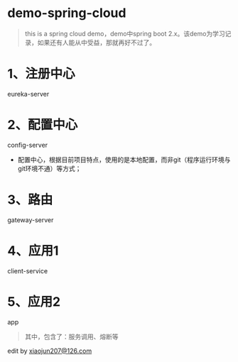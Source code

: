 # demo-spring-cloud
>this is a spring cloud demo，demo中spring boot 2.x。该demo为学习记录，如果还有人能从中受益，那就再好不过了。


# 1、注册中心
eureka-server

# 2、配置中心
config-server

* 配置中心，根据目前项目特点，使用的是本地配置，而非git（程序运行环境与git环境不通）等方式；

# 3、路由
gateway-server

# 4、应用1
client-service

# 5、应用2
app

>其中，包含了：服务调用、熔断等


edit by xiaojun207@126.com
